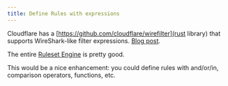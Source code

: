 ```yaml
---
title: Define Rules with expressions
---
```


Cloudflare has a [https://github.com/cloudflare/wirefilter](rust library) that supports WireShark-like filter expressions.  [Blog post](https://blog.cloudflare.com/building-fast-interpreters-in-rust/).

The entire [Ruleset Engine](https://developers.cloudflare.com/ruleset-engine/) is pretty good.

This would be a nice enhancement: you could define rules with and/or/in, comparison operators, functions, etc.
